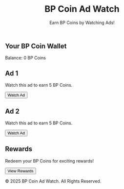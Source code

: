 <!doctype html>
<html lang="en"> 
 <head> 
 </head> 
 <body> 
  <header> 
   <h1>BP Coin Ad Watch</h1> 
   <p>Earn BP Coins by Watching Ads!</p> 
  </header> 
  <div class="container"> 
   <div class="wallet"> 
    <h2>Your BP Coin Wallet</h2> 
    <p>Balance: <span id="coin-balance">0</span> BP Coins</p> 
   </div> 
   <div class="ad"> 
    <h2>Ad 1</h2> 
    <p>Watch this ad to earn 5 BP Coins.</p> <button onclick="watchAd(this, 1)">Watch Ad</button> 
   </div> 
   <div class="ad"> 
    <h2>Ad 2</h2> 
    <p>Watch this ad to earn 5 BP Coins.</p> <button onclick="watchAd(this, 2)">Watch Ad</button> 
   </div> 
   <div class="rewards"> 
    <h2>Rewards</h2> 
    <p>Redeem your BP Coins for exciting rewards!</p> <button onclick="alert('Reward redemption is under development!')">View Rewards</button> 
   </div> 
  </div> 
  <footer> 
   <p>© 2025 BP Coin Ad Watch. All Rights Reserved.</p> 
  </footer> 
  <script>
        let coinBalance = 0;

        function watchAd(button, adId) {
            button.disabled = true;
            button.textContent = "Watching...";

            // Simulate ad watching (e.g., a 5-second delay)
            setTimeout(() => {
                coinBalance += 5;
                document.getElementById('coin-balance').textContent = coinBalance;
                button.textContent = "Watched!";
                button.style.backgroundColor = "gray";
                button.style.cursor = "not-allowed";
            }, 5000);
        }
    </script>    
  <h1> Hello </h1> 
  <div>
    This is a html example from Dcoder, 
   <br> have fun. :) 
  </div> 
  <meta charset="UTF-8"> 
  <meta name="viewport" content="width=device-width, initial-scale=1.0"> 
  <title>Ad Watching Website</title> 
  <style>
        body { font-family: Arial, sans-serif; text-align: center; margin: 20px; }
        .ad { background-color: #f4f4f4; padding: 20px; margin: 10px; border-radius: 5px; }
        .btn { padding: 10px 20px; background-color: #4CAF50; color: white; border: none; border-radius: 5px; cursor: pointer; }
    </style> 
  <h1>Watch Ads and Earn Coins</h1> 
  <p>Ad Dekhein aur 5 Coins Kamayein!</p> 
  <div class="ad"> 
   <p>Ad 1: Earn 5 Coins</p> <button class="btn" onclick="watchAd()">Watch Ad</button> 
  </div> 
  <p>Wallet: <span id="wallet">0</span> Coins</p> 
  <script>
        let coins = 0;

        function watchAd() {
            alert("Ad Playing...");
            setTimeout(() => {
                coins += 5;
                document.getElementById("wallet").textContent = coins;
                alert("Ad Completed! You earned 5 Coins.");
            }, 5000); // Ad ko 5 seconds ka time diya gaya hai
        }
    </script> 
 </body>
</html># adsfeed
